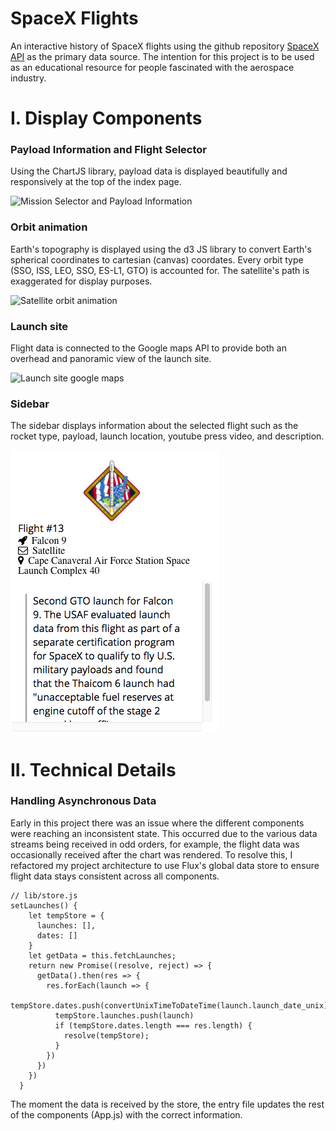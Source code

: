 # SpaceX Flights 

An interactive history of SpaceX flights using the github repository [SpaceX API](https://github.com/r-spacex/SpaceX-API) as the primary data source. The intention for this project is to be used as an educational resource for people fascinated with the aerospace industry. 

# I. Display Components

### Payload Information and Flight Selector

Using the ChartJS library, payload data is displayed beautifully and responsively at the top of the index page.

![Mission Selector and Payload Information](https://media.giphy.com/media/l3mZ2SpotsDRsBOLu/giphy.gif)

### Orbit animation

Earth's topography is displayed using the d3 JS library to convert Earth's spherical coordinates to cartesian (canvas) coordates. Every orbit type (SSO, ISS, LEO, SSO, ES-L1, GTO) is accounted for. The satellite's path is exaggerated for display purposes.

![Satellite orbit animation](https://media.giphy.com/media/l3mZ5NFq6TJm13W4E/giphy.gif)

### Launch site

Flight data is connected to the Google maps API to provide both an overhead and panoramic view of the launch site. 

![Launch site google maps](https://github.com/reidjs/spacexflights/blob/master/launchsite.gif)

### Sidebar

The sidebar displays information about the selected flight such as the rocket type, payload, launch location, youtube press video, and description.

![Sidebar](https://github.com/reidjs/spacexflights/blob/master/spaceX_sidebar_screenshot.png)

# II. Technical Details

### Handling Asynchronous Data 

Early in this project there was an issue where the different components were reaching an inconsistent state. This occurred due to the various data streams being received in odd orders, for example, the flight data was occasionally received after the chart was rendered. To resolve this, I refactored my project architecture to use Flux's global data store to ensure flight data stays consistent across all components. 


```
// lib/store.js
setLaunches() {
    let tempStore = {
      launches: [],
      dates: []
    }
    let getData = this.fetchLaunches;
    return new Promise((resolve, reject) => {
      getData().then(res => {
        res.forEach(launch => {
          tempStore.dates.push(convertUnixTimeToDateTime(launch.launch_date_unix))
          tempStore.launches.push(launch)
          if (tempStore.dates.length === res.length) {
            resolve(tempStore);
          }
        })
      })
    })
  }
```
The moment the data is received by the store, the entry file updates the rest of the components (App.js) with the correct information.






